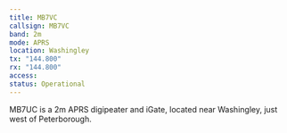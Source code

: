 ```yaml
---
title: MB7VC
callsign: MB7VC
band: 2m
mode: APRS
location: Washingley
tx: "144.800"
rx: "144.800"
access: 
status: Operational
---
```

MB7UC is a 2m APRS digipeater and iGate, located near Washingley, just west of Peterborough.